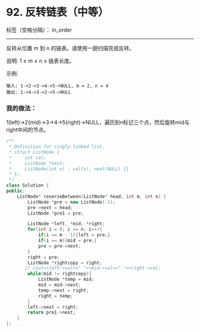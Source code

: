 ﻿# 92. 反转链表（中等）

标签（空格分隔）： in_order

---
反转从位置 m 到 n 的链表。请使用一趟扫描完成反转。

说明:
1 ≤ m ≤ n ≤ 链表长度。

示例:

    输入: 1->2->3->4->5->NULL, m = 2, n = 4
    输出: 1->4->3->2->5->NULL



### 我的做法：   
1(left)->2(mid)->3->4->5(right)->NULL，遍历到n标记三个点，然后旋转mid与right中间的节点。  
```C++
/**
 * Definition for singly-linked list.
 * struct ListNode {
 *     int val;
 *     ListNode *next;
 *     ListNode(int x) : val(x), next(NULL) {}
 * };
 */
class Solution {
public:
    ListNode* reverseBetween(ListNode* head, int m, int n) {
        ListNode *pre = new ListNode(-1);
        pre->next = head;
        ListNode *pre1 = pre;

        ListNode *left, *mid, *right;
        for(int i = 0; i <= n; i++){
            if(i == m - 1){left = pre;}
            if(i == m){mid = pre;}
            pre = pre->next;
        }
        right = pre;
        ListNode *rightcopy = right;
       // cout<<left->val<<" "<<mid->val<<" "<<right->val;
        while(mid != rightcopy){
            ListNode *temp = mid;
            mid = mid->next;
            temp->next = right;
            right = temp;
        }
        left->next = right;
        return pre1->next;
    }
};
```
